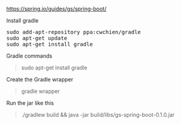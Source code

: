 https://spring.io/guides/gs/spring-boot/


Install gradle
<pre>
sudo add-apt-repository ppa:cwchien/gradle
sudo apt-get update
sudo apt-get install gradle
</pre>

Gradle commands
> sudo apt-get install gradle

Create the Gradle wrapper
> gradle wrapper

Run the jar like this
>  ./gradlew build && java -jar build/libs/gs-spring-boot-0.1.0.jar
